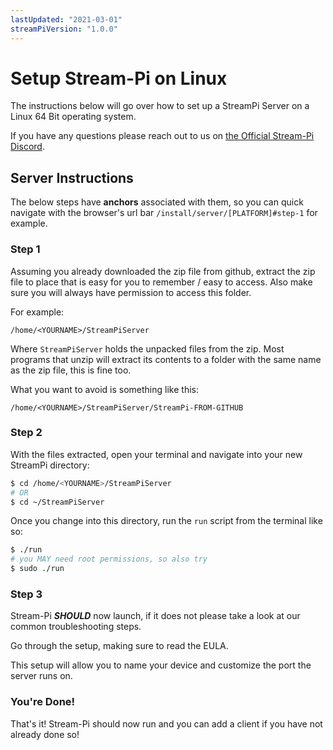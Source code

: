 ```yaml
---
lastUpdated: "2021-03-01"
streamPiVersion: "1.0.0"
---
```


# Setup Stream-Pi on Linux

The instructions below will go over how to set up a StreamPi Server on a Linux 64 Bit operating system.

If you have any questions please reach out to us on [the Official Stream-Pi Discord](https://discord.gg/BExqGmk).

## Server Instructions

The below steps have **anchors** associated with them, so you can quick navigate with the browser's url bar `/install/server/[PLATFORM]#step-1` for example.

### Step 1

Assuming you already downloaded the zip file from github, extract the zip file to place that is easy for you to remember / easy to access. Also make sure you will always have permission to access this folder.

For example:

```
/home/<YOURNAME>/StreamPiServer
```

Where `StreamPiServer` holds the unpacked files from the zip. Most programs that unzip will extract its contents to a folder with the same name as the zip file, this is fine too.

What you want to avoid is something like this:

```
/home/<YOURNAME>/StreamPiServer/StreamPi-FROM-GITHUB
```

### Step 2

With the files extracted, open your terminal and navigate into your new StreamPi directory:

```bash
$ cd /home/<YOURNAME>/StreamPiServer
# OR
$ cd ~/StreamPiServer
```

Once you change into this directory, run the `run` script from the terminal like so:

```bash
$ ./run
# you MAY need root permissions, so also try
$ sudo ./run
```

### Step 3

Stream-Pi **_SHOULD_** now launch, if it does not please take a look at our common troubleshooting steps.

Go through the setup, making sure to read the EULA.

This setup will allow you to name your device and customize the port the server runs on.

### You're Done!

That's it! Stream-Pi should now run and you can add a client if you have not already done so!
